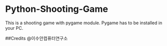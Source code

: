 # Python-Shooting-Game
This is a shooting game with pygame module. Pygame has to be installed in your PC.

##Credits
@이수안컴퓨터연구소
